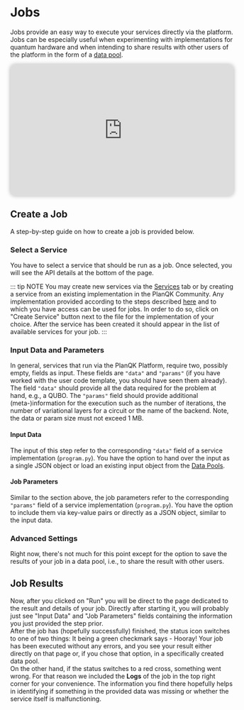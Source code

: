 # Jobs

Jobs provide an easy way to execute your services directly via the platform.
Jobs can be especially useful when experimenting with implementations for quantum hardware and when intending to share
results with other users of the platform in the form of a [data pool](src/docs/community-platform.md#data-pools).

<div style="position: relative; border-radius: 10px; padding-bottom: 58.727569331158236%; height: 0;">
<iframe src="https://www.loom.com/embed/4840327812944f0ebf21cb14c9f2c99b?sid=fa5f0456-4962-426a-a66a-e9972151810a?hide_owner=true&hide_title=true&hideEmbedTopBar=true&hide_share=true" frameborder="0" webkitallowfullscreen mozallowfullscreen allowfullscreen style="border-radius: 10px; box-shadow: 0 0 10px rgba(0, 0, 0, 0.3); position: absolute; top: 0; left: 0; width: 100%; height: 100%;">
</iframe></div>

## Create a Job
A step-by-step guide on how to create a job is provided below.

### Select a Service

You have to select a service that should be run as a job.
Once selected, you will see the API details at the bottom of the page.

::: tip NOTE
You may create new services via the [Services](src/docs/service-platform/managed-services.md) tab or by creating a service from an existing implementation in the PlanQK Community.
Any implementation provided according to the steps described [here](src/docs/community-platform.md#provide-an-implementation-for-job-execution) and to which you have access can be used for jobs.
In order to do so, click on "Create Service" button next to the file for the implementation of your choice.
After the service has been created it should appear in the list of available services for your job.
:::

### Input Data and Parameters

In general, services that run via the PlanQK Platform, require two, possibly empty, fields as input.
These fields are `"data"` and  `"params"` (if you have worked with the user code template, you should have seen them already).
The field `"data"` should provide all the data required for the problem at hand, e.g., a QUBO.
The `"params"` field should provide additional (meta-)information for the execution such as the number of iterations, the number of variational layers for a circuit or the name of the backend.
Note, the data or param size must not exceed 1 MB.

#### Input Data

The input of this step refer to the corresponding `"data"` field of a service implementation (`program.py`).
You have the option to hand over the input as a single JSON object or load an existing input object from the [Data Pools](src/docs/community-platform.md#data-pools).

#### Job Parameters

Similar to the section above, the job parameters refer to the corresponding `"params"` field of a service implementation (`program.py`).
You have the option to include them via key-value pairs or directly as a JSON object, similar to the input data.

### Advanced Settings

Right now, there's not much for this point except for the option to save the results of your job in a data pool, i.e., to share the result with other users.

## Job Results

Now, after you clicked on "Run" you will be direct to the page dedicated to the result and details of your job.
Directly after starting it, you will probably just see "Input Data" and "Job Parameters" fields containing the information you just provided the step prior.  
After the job has (hopefully successfully) finished, the status icon switches to one of two things: It being a green checkmark says - Hooray!
Your job has been executed without any errors, and you see your result either directly on that page or, if you chose that option, in a specifically created data pool.  
On the other hand, if the status switches to a red cross, something went wrong.
For that reason we included the **Logs** of the job in the top right corner for your convenience.
The information you find there hopefully helps in identifying if something in the provided data was missing or whether the service itself is malfunctioning.
